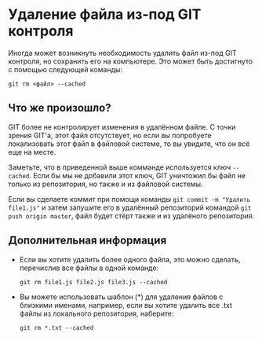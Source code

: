 # Удаление файла из-под GIT контроля

Иногда может возникнуть необходимость удалить файл из-под GIT контроля, но сохранить его на компьютере. Это может быть достигнуто с помощью следующей команды: 

``git rm <файл> --cached``

## Что же произошло?

GIT более не контролирует изменения в удалённом файле. С точки зрения GIT'а, этот файл отсутствует, но если вы попробуете локализовать этот файл в файловой системе, то вы увидите, что он всё еще на месте. 

Заметьте, что в приведенной выше комманде используется ключ `--cached`. Если бы мы не добавили этот ключ, GIT уничтожил бы файл не только из репозитория, но также и из файловой системы. 

Если вы сделаете коммит при помощи команды `git commit -m "Удалить file1.js"` и затем запушите его в удалённый репозиторий командой `git push origin master`, файл будет стёрт также и из удалёного репозитория.

## Дополнительная информация

-  Если вы хотите удалить более одного файла, это можно сделать, перечислив все файлы в одной команде:

    `git rm file1.js file2.js file3.js --cached`

-   Вы можете использовать шаблон (*) для удаления файлов с близкими именами, например, если вы хотите удалить все .txt файлы из локального репозитория, наберите: 

    `git rm *.txt --cached`
